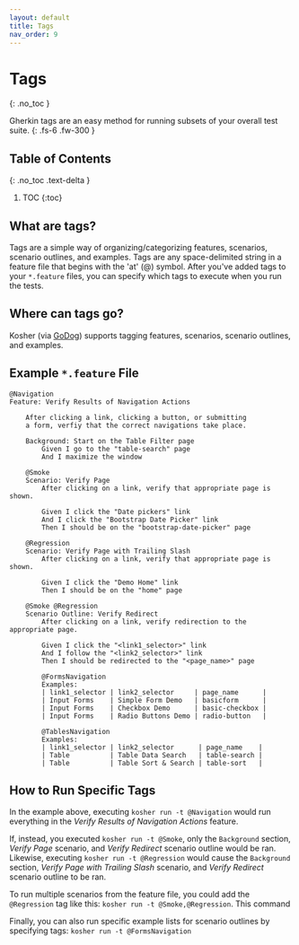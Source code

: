 ```yaml
---
layout: default
title: Tags
nav_order: 9
---
```


# Tags
{: .no_toc }

Gherkin tags are an easy method for running subsets of your overall test suite.
{: .fs-6 .fw-300 }

## Table of Contents
{: .no_toc .text-delta }

1. TOC
{:toc}

## What are tags?

Tags are a simple way of organizing/categorizing features, scenarios, scenario outlines, and examples. Tags are any space-delimited 
string in a feature file that begins with the 'at' (@) symbol. After you've added tags to your `*.feature` files, you can specify
which tags to execute when you run the tests.

## Where can tags go?

Kosher (via [GoDog](https://github.com/DATA-DOG/godog)) supports tagging features, scenarios, scenario outlines, and examples. 

## Example `*.feature` File
```gherkin
@Navigation
Feature: Verify Results of Navigation Actions

    After clicking a link, clicking a button, or submitting
    a form, verfiy that the correct navigations take place.

    Background: Start on the Table Filter page
        Given I go to the "table-search" page
        And I maximize the window

    @Smoke
    Scenario: Verify Page
        After clicking on a link, verify that appropriate page is shown.

        Given I click the "Date pickers" link
        And I click the "Bootstrap Date Picker" link
        Then I should be on the "bootstrap-date-picker" page

    @Regression
    Scenario: Verify Page with Trailing Slash
        After clicking on a link, verify that appropriate page is shown.

        Given I click the "Demo Home" link
        Then I should be on the "home" page

    @Smoke @Regression
    Scenario Outline: Verify Redirect
        After clicking on a link, verify redirection to the appropriate page.

        Given I click the "<link1_selector>" link
        And I follow the "<link2_selector>" link
        Then I should be redirected to the "<page_name>" page

        @FormsNavigation
        Examples:
        | link1_selector | link2_selector     | page_name      |
        | Input Forms    | Simple Form Demo   | basicform      |
        | Input Forms    | Checkbox Demo      | basic-checkbox |
        | Input Forms    | Radio Buttons Demo | radio-button   |

        @TablesNavigation
        Examples:
        | link1_selector | link2_selector      | page_name    |
        | Table          | Table Data Search   | table-search |
        | Table          | Table Sort & Search | table-sort   |
```

## How to Run Specific Tags

In the example above, executing `kosher run -t @Navigation` would run everything in the _Verify Results of Navigation Actions_ feature. 

If, instead, you executed `kosher run -t @Smoke`, only the `Background` section, _Verify Page_ scenario, and _Verify Redirect_ scenario outline
would be ran. Likewise, executing `kosher run -t @Regression` would cause the `Background` section, _Verify Page with Trailing Slash_ scenario,
and _Verify Redirect_ scenario outline to be ran.

To run multiple scenarios from the feature file, you could add the `@Regression` tag like this: `kosher run -t @Smoke,@Regression`. This command

Finally, you can also run specific example lists for scenario outlines by specifying tags: `kosher run -t @FormsNavigation`